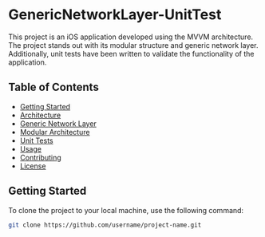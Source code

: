 # GenericNetworkLayer-UnitTest

This project is an iOS application developed using the MVVM architecture. The project stands out with its modular structure and generic network layer. Additionally, unit tests have been written to validate the functionality of the application.

## Table of Contents

- [Getting Started](#getting-started)
- [Architecture](#architecture)
- [Generic Network Layer](#generic-network-layer)
- [Modular Architecture](#modular-architecture)
- [Unit Tests](#unit-tests)
- [Usage](#usage)
- [Contributing](#contributing)
- [License](#license)

## Getting Started

To clone the project to your local machine, use the following command:

```bash
git clone https://github.com/username/project-name.git

